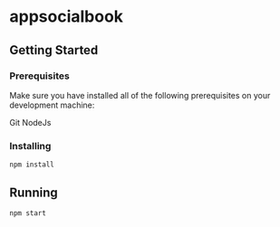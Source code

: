 # appsocialbook

## Getting Started

### Prerequisites

Make sure you have installed all of the following prerequisites on your development machine:

Git
NodeJs

### Installing
```
npm install
```

## Running
```
npm start
```